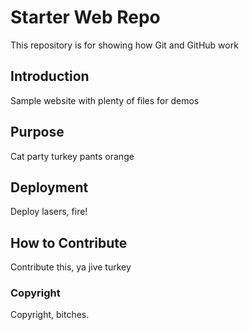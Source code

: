 # Starter Web Repo

This repository is for showing how Git and GitHub work

## Introduction

Sample website with plenty of files for demos

## Purpose

Cat party turkey pants orange

## Deployment

Deploy lasers, fire!

## How to Contribute

Contribute this, ya jive turkey

### Copyright

Copyright, bitches.